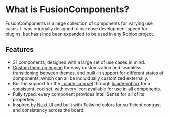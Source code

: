 # What is FusionComponents?

FusionComponents is a large collection of components for varying use cases. It was originally designed to increase development speed for plugins, but has since been expanded to be used in any Roblox project.

## Features

- 31 components, designed with a large set of use cases in mind.
- [Custom theming engine](https://github.com/VirtualButFake/theme-framework) for easy customization and seamless transitioning between themes, and built-in support for different states of components, which can all be individually customized externally.
- Built-in support for the [Lucide icon set](https://lucide.dev/) through [lucide-roblox](https://github.com/VirtualButFake/lucide-roblox) for a consistent icon set, with every icon available for use in all components.
- Fully typed: every component provides IntelliSense for all of its properties.
- Inspired by [Nuxt UI](https://github.com/nuxt/ui) and built with Tailwind colors for sufficient contrast and consistency across the board.
